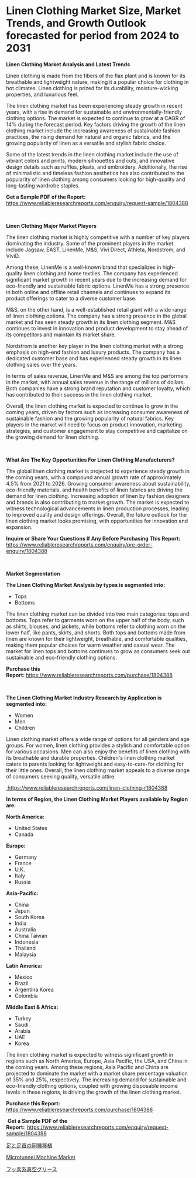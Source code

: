<p><h1>Linen Clothing Market Size, Market Trends, and Growth Outlook forecasted for period from 2024 to 2031</h1></p><p><strong>Linen Clothing Market Analysis and Latest Trends</strong></p>
<p><p>Linen clothing is made from the fibers of the flax plant and is known for its breathable and lightweight nature, making it a popular choice for clothing in hot climates. Linen clothing is prized for its durability, moisture-wicking properties, and luxurious feel.</p><p>The linen clothing market has been experiencing steady growth in recent years, with a rise in demand for sustainable and environmentally-friendly clothing options. The market is expected to continue to grow at a CAGR of 14% during the forecast period. Key factors driving the growth of the linen clothing market include the increasing awareness of sustainable fashion practices, the rising demand for natural and organic fabrics, and the growing popularity of linen as a versatile and stylish fabric choice.</p><p>Some of the latest trends in the linen clothing market include the use of vibrant colors and prints, modern silhouettes and cuts, and innovative design details such as ruffles, pleats, and embroidery. Additionally, the rise of minimalistic and timeless fashion aesthetics has also contributed to the popularity of linen clothing among consumers looking for high-quality and long-lasting wardrobe staples.</p></p>
<p><strong>Get a Sample PDF of the Report:&nbsp;</strong> <a href="https://www.reliableresearchreports.com/enquiry/request-sample/1804388">https://www.reliableresearchreports.com/enquiry/request-sample/1804388</a></p>
<p>&nbsp;</p>
<p><strong>Linen Clothing Major Market Players</strong></p>
<p><p>The linen clothing market is highly competitive with a number of key players dominating the industry. Some of the prominent players in the market include Jagsaw, EAST, LinenMe, M&S, Vivi Direct, Athleta, Nordstrom, and ViviD. </p><p>Among these, LinenMe is a well-known brand that specializes in high-quality linen clothing and home textiles. The company has experienced significant market growth in recent years due to the increasing demand for eco-friendly and sustainable fabric options. LinenMe has a strong presence in both online and offline retail channels and continues to expand its product offerings to cater to a diverse customer base.</p><p>M&S, on the other hand, is a well-established retail giant with a wide range of linen clothing options. The company has a strong presence in the global market and has seen steady growth in its linen clothing segment. M&S continues to invest in innovation and product development to stay ahead of its competitors and maintain its market share.</p><p>Nordstrom is another key player in the linen clothing market with a strong emphasis on high-end fashion and luxury products. The company has a dedicated customer base and has experienced steady growth in its linen clothing sales over the years.</p><p>In terms of sales revenue, LinenMe and M&S are among the top performers in the market, with annual sales revenue in the range of millions of dollars. Both companies have a strong brand reputation and customer loyalty, which has contributed to their success in the linen clothing market.</p><p>Overall, the linen clothing market is expected to continue to grow in the coming years, driven by factors such as increasing consumer awareness of sustainable fashion and the growing popularity of natural fabrics. Key players in the market will need to focus on product innovation, marketing strategies, and customer engagement to stay competitive and capitalize on the growing demand for linen clothing.</p></p>
<p>&nbsp;</p>
<p><strong>What Are The Key Opportunities For Linen Clothing Manufacturers?</strong></p>
<p><p>The global linen clothing market is projected to experience steady growth in the coming years, with a compound annual growth rate of approximately 4.5% from 2021 to 2026. Growing consumer awareness about sustainability, eco-friendly materials, and health benefits of linen fabrics are driving the demand for linen clothing. Increasing adoption of linen by fashion designers and brands is also contributing to market growth. The market is expected to witness technological advancements in linen production processes, leading to improved quality and design offerings. Overall, the future outlook for the linen clothing market looks promising, with opportunities for innovation and expansion.</p></p>
<p><strong>Inquire or Share Your Questions If Any Before Purchasing This Report:</strong> <a href="https://www.reliableresearchreports.com/enquiry/pre-order-enquiry/1804388">https://www.reliableresearchreports.com/enquiry/pre-order-enquiry/1804388</a></p>
<p>&nbsp;</p>
<p><strong>Market Segmentation</strong></p>
<p><strong>The Linen Clothing Market Analysis by types is segmented into:</strong></p>
<p><ul><li>Tops</li><li>Bottoms</li></ul></p>
<p><p>The linen clothing market can be divided into two main categories: tops and bottoms. Tops refer to garments worn on the upper half of the body, such as shirts, blouses, and jackets, while bottoms refer to clothing worn on the lower half, like pants, skirts, and shorts. Both tops and bottoms made from linen are known for their lightweight, breathable, and comfortable qualities, making them popular choices for warm weather and casual wear. The market for linen tops and bottoms continues to grow as consumers seek out sustainable and eco-friendly clothing options.</p></p>
<p><strong>Purchase this Report:&nbsp;</strong><a href="https://www.reliableresearchreports.com/purchase/1804388">https://www.reliableresearchreports.com/purchase/1804388</a></p>
<p>&nbsp;</p>
<p><strong>The Linen Clothing Market Industry Research by Application is segmented into:</strong></p>
<p><ul><li>Women</li><li>Men</li><li>Children</li></ul></p>
<p><p>Linen clothing market offers a wide range of options for all genders and age groups. For women, linen clothing provides a stylish and comfortable option for various occasions. Men can also enjoy the benefits of linen clothing with its breathable and durable properties. Children's linen clothing market caters to parents looking for lightweight and easy-to-care-for clothing for their little ones. Overall, the linen clothing market appeals to a diverse range of consumers seeking quality, versatile attire.</p></p>
<p><a href="https://www.reliableresearchreports.com/linen-clothing-r1804388">&nbsp;https://www.reliableresearchreports.com/linen-clothing-r1804388</a></p>
<p><strong>In terms of Region, the Linen Clothing Market Players available by Region are:</strong></p>
<p>
    <p> <strong> North America: </strong>
        <ul>
            <li>United States</li>
            <li>Canada</li>
        </ul>
        </p> 
    <p> <strong> Europe: </strong>
        <ul>
            <li>Germany</li>
            <li>France</li>
            <li>U.K.</li>
            <li>Italy</li>
            <li>Russia</li>
        </ul>
        </p> 
    <p> <strong> Asia-Pacific: </strong>
        <ul>
            <li>China</li>
            <li>Japan</li>
            <li>South Korea</li>
            <li>India</li>
            <li>Australia</li>
            <li>China Taiwan</li>
            <li>Indonesia</li>
            <li>Thailand</li>
            <li>Malaysia</li>
        </ul>
        </p> 
    <p> <strong> Latin America: </strong>
        <ul>
            <li>Mexico</li>
            <li>Brazil</li>
            <li>Argentina Korea</li>
            <li>Colombia</li>
        </ul>
        </p> 
    <p> <strong> Middle East & Africa: </strong>
        <ul>
            <li>Turkey</li>
            <li>Saudi</li>
            <li>Arabia</li>
            <li>UAE</li>
            <li>Korea</li>
        </ul>
    </p>
    </p>
<p><p>The linen clothing market is expected to witness significant growth in regions such as North America, Europe, Asia Pacific, the USA, and China in the coming years. Among these regions, Asia Pacific and China are projected to dominate the market with a market share percentage valuation of 35% and 25%, respectively. The increasing demand for sustainable and eco-friendly clothing options, coupled with growing disposable income levels in these regions, is driving the growth of the linen clothing market.</p></p>
<p><strong>Purchase this Report: </strong><a href="https://www.reliableresearchreports.com/purchase/1804388">https://www.reliableresearchreports.com/purchase/1804388</a></p>
<p>&nbsp;<strong>Get a Sample PDF of the Report:&nbsp;&nbsp;</strong><a href="https://www.reliableresearchreports.com/enquiry/request-sample/1804388">https://www.reliableresearchreports.com/enquiry/request-sample/1804388</a></p>
<p><strong></strong></p>
<p><p><a href="https://github.com/avbqbctihcbe2/Market-Research-Report-List-2/blob/main/3576803141666.md">足と足首の同種移植</a></p><p><a href="https://view.publitas.com/reportprime-1/insights-into-microtunnel-machine-market-share-and-competitive-landscape-for-period-from-2024-to-2031/">Microtunnel Machine Market</a></p><p><a href="https://github.com/luffiazaza/Market-Research-Report-List-2/blob/main/1245126141667.md">フッ素系真空グリース</a></p></p>